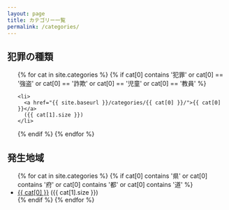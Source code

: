 ```yaml
---
layout: page
title: カテゴリー一覧
permalink: /categories/
---
```


<h2>犯罪の種類</h2>
<ul>
{% for cat in site.categories %}
{% if cat[0] contains '犯罪' or cat[0] == '強盗' or cat[0] == '詐欺' or cat[0] == '児童' or cat[0] == '教員' %}

    <li>
      <a href="{{ site.baseurl }}/categories/{{ cat[0] }}/">{{ cat[0] }}</a>
      ({{ cat[1].size }})
    </li>
  {% endif %}
{% endfor %}
</ul>

<h2>発生地域</h2>
<ul>
{% for cat in site.categories %}
  {% if cat[0] contains '県' or cat[0] contains '府' or cat[0] contains '都' or cat[0] contains '道' %}
    <li>
      <a href="{{ site.baseurl }}/categories/{{ cat[0] }}/">{{ cat[0] }}</a>
      ({{ cat[1].size }})
    </li>
  {% endif %}
{% endfor %}
</ul>
